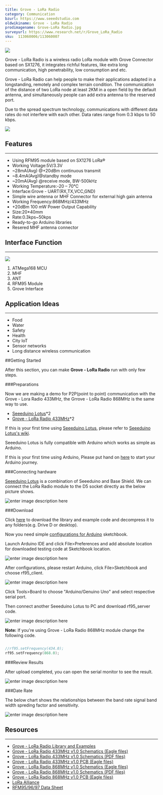 ```yaml
---
title: Grove - LoRa Radio
category: Communication
bzurl: https://www.seeedstudio.com
oldwikiname: Grove - LoRa Radio
prodimagename: Grove-LoRa Radio.jpg
surveyurl: https://www.research.net/r/Grove_LoRa_Radio
sku:  113060006/113060007
---
```


![](https://raw.githubusercontent.com/SeeedDocument/Grove_LoRa_Radio/master/img/LoRa.jpg)

Grove - LoRa Radio is a wireless radio LoRa module with Grove Connector based on SX1276, it integrates richful features, like extra long communication, high penetrability, low consumption and etc.

Grove - LoRa Radio can help people to make their applications adapted in a longstanding, remotely and complex terrain condition. The communication of the distance of two LoRa node at least 2KM in a open field by the default antenna, and simultaneously people can add extra antenna to the reserved port.

Due to the spread spectrum technology, communications with different data rates do not interfere with each other. Data rates range from 0.3 kbps to 50 kbps.

[![](https://github.com/SeeedDocument/Seeed-WiKi/raw/master/docs/images/300px-Get_One_Now_Banner-ragular.png)](https://www.seeedstudio.com)

##  Features
---
- Using RFM95 module based on SX1276 LoRa®
- Working Voltage:5V/3.3V
- ~28mA(Avg) @+20dBm continuous transmit
- ~8.4mA(Avg)@standby mode
- ~20mA(Avg) @receive mode, BW-500kHz
- Working Temperature:-20 – 70℃
- Interface:Grove - UART(RX,TX,VCC,GND)
- Simple wire antenna or MHF Connector for external high gain antenna
- Working Frequency:868MHz/433MHz
- +20dBm 100 mW Power Output Capability
- Size:20*40mm
- Rate:0.3kps~50kps
- Ready-to-go Arduino libraries
- Resered MHF antenna connector

##  Interface Function
---

![](https://raw.githubusercontent.com/SeeedDocument/Grove_LoRa_Radio/master/img/Interface.jpg)

1. ATMega168 MCU
2. MHF
3. ANT
4. RFM95 Module
5. Grove Interface

## Application Ideas
---
- Food
- Water
- Safety
- Health
- City IoT
- Sensor networks
- Long distance wireless communication

##Getting Started

After this section, you can make **Grove - LoRa Radio** run with only few steps.

###Preparations

Now we are making a demo for P2P(point to point) communication with the Grove - Lora Radio 433MHz, the Grrove - LoRa Radio 868MHz is the same way to use.

* [Seeeduino Lotus](https://www.seeedstudio.com/Seeeduino-Lotus-ATMega328-Board-with-Grove-Interface-p-1942.html)*2
* [Grove - LoRa Radio 433MHz](https://www.seeedstudio.com/)*2


If this is your first time using [Seeeduino Lotus](https://www.seeedstudio.com/Seeeduino-Lotus-ATMega328-Board-with-Grove-Interface-p-1942.html), please refer to [Seeeduino Lotus's wiki](http://www.seeedstudio.com/wiki/Seeeduino_Lotus_v1.0).

Seeeduino Lotus is fully compatible with Arduino which works as simple as Arduino.

If this is your first time using Arduino, Please put hand on [here](http://arduino.cc) to start your Arduino journey.

###Connecting hardware

[Seeeduino Lotus](https://www.seeedstudio.com/Seeeduino-Lotus-ATMega328-Board-with-Grove-Interface-p-1942.html) is a combination of Seeeduino and Base Shield. We can connect the LoRa Radio module to the D5 socket directly as the below picture shows.

![enter image description here](https://raw.githubusercontent.com/SeeedDocument/Grove_LoRa_Radio/master/img/demo.jpg)


###Download

Click [here](https://github.com/Seeed-Studio/Grove_LoRa_433MHz_and_915MHz_RF/) to download the library and example code and decompress it to any folders(e.g. Drive D or desktop).

Now you need simple [configurations for Arduino](https://seeeddoc.github.io/Sketchbook%E7%9A%84%E4%BD%BF%E7%94%A8) sketchbook.

Launch Arduino IDE and click File>Preferences and add absolute location for downloaded testing code at Sketchbook location.

![enter image description here](https://raw.githubusercontent.com/SeeedDocument/Grove_LoRa_Radio/master/img/perference.jpg)

After configurations, please restart Arduino, click File>Sketchbook and choose rf95_client.

![enter image description here](https://raw.githubusercontent.com/SeeedDocument/Grove_LoRa_Radio/master/img/down_client.jpg)

Click Tools>Board to choose "Arduino/Genuino Uno" and select respective serial port.

Then connect another Seeeduino Lotus to PC and download rf95_server code.

![enter image description here](https://raw.githubusercontent.com/SeeedDocument/Grove_LoRa_Radio/master/img/down_server.jpg)

**Note:**
If you're using Grove - LoRa Radio 868MHz module change the following code.

```c 

//rf95.setFrequency(434.0);
rf95.setFrequency(868.0);

```

###Review Results

After upload completed, you can open the serial monitor to see the result.

![enter image description here](https://raw.githubusercontent.com/SeeedDocument/Grove_LoRa_Radio/master/img/result.jpg)

###Date Rate

The below chart shows the relationships between the band rate signal band width spreding factor and sensitivity.

![enter image description here](https://raw.githubusercontent.com/SeeedDocument/Grove_LoRa_Radio/master/img/DateRate.png)


##  Resources
---
*   [Grove - LoRa Radio Library and Examples](https://github.com/Seeed-Studio/Grove_LoRa_433MHz_and_915MHz_RF/)
*   [Grove - LoRa Radio 433MHz v1.0 Schematics (Eagle files)](https://github.com/SeeedDocument/Grove_LoRa_Radio/blob/master/res/Grove%20-%20LoRa%20Radio%20433MHz%20v1.0sch.rar)
*   [Grove - LoRa Radio 433MHz v1.0 Schematics (PDF files)](https://github.com/SeeedDocument/Grove_LoRa_Radio/blob/master/res/Grove%20-%20LoRa%20Radio%20433MHz%20v1.0pdf.rar)
*   [Grove - LoRa Radio 433MHz v1.0 PCB (Eagle files)](https://github.com/SeeedDocument/Grove_LoRa_Radio/blob/master/res/Grove%20-%20LoRa%20Radio%20433MHz%20v1.0brd.rar)
*   [Grove - LoRa Radio 868MHz v1.0 Schematics (Eagle files)](https://github.com/SeeedDocument/Grove_LoRa_Radio/blob/master/res/Grove%20-%20LoRa%20Radio%20868MHz%20v1.0sch.rar)
*   [Grove - LoRa Radio 868MHz v1.0 Schematics (PDF files)](https://github.com/SeeedDocument/Grove_LoRa_Radio/blob/master/res/Grove%20-%20LoRa%20Radio%20868MHz%20v1.0pdf.rar)
*   [Grove - LoRa Radio 868MHz v1.0 PCB (Eagle files)](https://github.com/SeeedDocument/Grove_LoRa_Radio/blob/master/res/Grove%20-%20LoRa%20Radio%20868MHz%20v1.0brd.rar)
*   [LoRa Alliance](https://www.lora-alliance.org/)
*   [RFM95/96/97 Data Sheet](https://github.com/SeeedDocument/Grove_LoRa_Radio/blob/master/res/RFM95_96_97_98_DataSheet.pdf)



